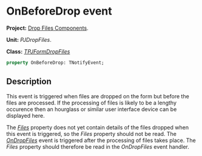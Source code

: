 # OnBeforeDrop event

**Project:** [Drop Files Components](../API.md).

**Unit:** _PJDropFiles_.

**Class:** _[TPJFormDropFiles](./TPJFormDropFiles.md)_

```pascal
property OnBeforeDrop: TNotifyEvent;
```

## Description

This event is triggered when files are dropped on the form but before the files are processed. If the processing of files is likely to be a lengthy occurence then an hourglass or similar user interface device can be displayed here.

The _[Files](./TPJFormDropFiles-Files.md)_ property does not yet contain details of the files dropped when this event is triggered, so the _Files_ property should not be read. The _[OnDropFiles](./TPJFormDropFiles-OnDropFiles.md)_ event is triggered after the processing of files takes place. The _Files_ property should therefore be read in the _OnDropFiles_ event handler.
